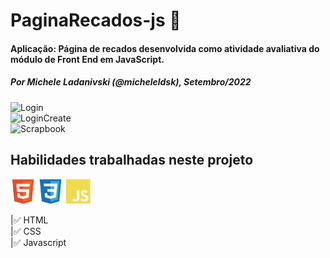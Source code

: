 # PaginaRecados-js 🚀

<h4> Aplicação: Página de recados desenvolvida como atividade avaliativa do módulo de Front End em JavaScript. </h4>
<h5> Por Michele Ladanivski (@micheleldsk), Setembro/2022 </h5>

<img src="https://user-images.githubusercontent.com/102632136/230983503-b3083ad0-ce4e-4785-8c63-28946bfbc4da.jpg" alt="Login">
<br>
<img src="https://user-images.githubusercontent.com/102632136/230983498-01ec6d18-c8eb-41c4-8250-51e43bf513ab.jpg" alt="LoginCreate">
<br>
<img src="https://user-images.githubusercontent.com/102632136/230985621-621c8983-967e-4927-852a-ef57051ce38c.jpg" alt="Scrapbook">

<h2> Habilidades trabalhadas neste projeto </h2>
<div style="display: inline_block" align="">
    <img align="center" alt="" height="40em" width="40em" src="https://raw.githubusercontent.com/devicons/devicon/master/icons/html5/html5-original.svg">
    <img align="center" alt="" height="40em" width="40em" src="https://raw.githubusercontent.com/devicons/devicon/master/icons/css3/css3-original.svg">
    <img align="center" alt="" height="40em" width="40em" src="https://raw.githubusercontent.com/devicons/devicon/master/icons/javascript/javascript-plain.svg">
</div>
    <br>
|✅ HTML <br>
|✅ CSS <br>     	                    
|✅ Javascript <br>



